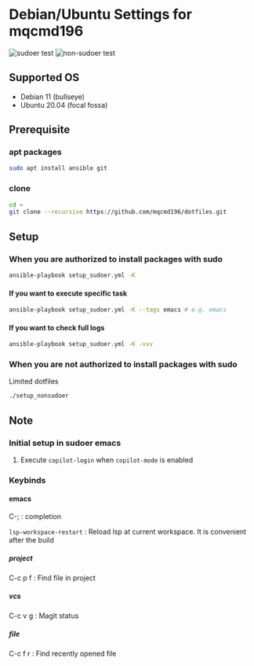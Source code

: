 # Debian/Ubuntu Settings for mqcmd196
![sudoer test](https://github.com/mqcmd196/dotfiles/actions/workflows/sudoer.yml/badge.svg?branch=master) ![non-sudoer test](https://github.com/mqcmd196/dotfiles/actions/workflows/non-sudoer.yml/badge.svg?branch=master)
## Supported OS
- Debian 11 (bullseye)
- Ubuntu 20.04 (focal fossa)

## Prerequisite
### apt packages
```bash
sudo apt install ansible git
```

### clone
```bash
cd ~
git clone --recursive https://github.com/mqcmd196/dotfiles.git
```

## Setup
### When you are authorized to install packages with sudo
```bash
ansible-playbook setup_sudoer.yml -K 
```

#### If you want to execute specific task
```bash
ansible-playbook setup_sudoer.yml -K --tags emacs # e.g. emacs 
```

#### If you want to check full logs
```bash
ansible-playbook setup_sudoer.yml -K -vvv 
```

### When you are not authorized to install packages with sudo
Limited dotfiles
``` bash
./setup_nonsudoer
```

## Note
### Initial setup in sudoer emacs
1. Execute `copilot-login` when `copilot-mode` is enabled

### Keybinds
#### emacs
C-; : completion

`lsp-workspace-restart` : Reload lsp at current workspace. It is convenient after the build 

##### project
C-c p f : Find file in project

##### vcs
C-c v g : Magit status

##### file
C-c f r : Find recently opened file

